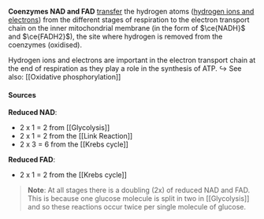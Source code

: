 **Coenzymes NAD and FAD** <u>transfer</u> the hydrogen atoms (<u>hydrogen ions and electrons</u>) from the different stages of respiration to the electron transport chain on the inner mitochondrial membrane (in the form of $\ce{NADH}$ and $\ce{FADH2}$), the site where hydrogen is removed from the coenzymes (oxidised).

Hydrogen ions and electrons are important in the electron transport chain at the end of respiration as they play a role in the synthesis of ATP.
↪️ See also: [[Oxidative phosphorylation]]

#### Sources
**Reduced NAD**:
- 2 x 1 = 2 from [[Glycolysis]]
- 2 x 1 = 2 from the [[Link Reaction]]
- 2 x 3 = 6 from the [[Krebs cycle]]

**Reduced FAD**:
- 2 x 1 = 2 from the [[Krebs cycle]]

> **Note**:
> At all stages there is a doubling (2x) of reduced NAD and FAD. This is because one glucose molecule is split in two in [[Glycolysis]] and so these reactions occur twice per single molecule of glucose.

